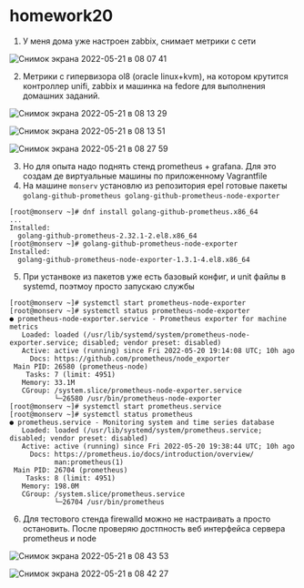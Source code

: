 # homework20

1. У меня дома уже настроен zabbix, снимает метрики с сети

![Снимок экрана 2022-05-21 в 08 07 41](https://user-images.githubusercontent.com/98701086/169636398-131f2d05-3935-49b7-9c37-ab0fdb95fd4f.png)

2. Метрики с гипервизора ol8 (oracle linux+kvm), на котором крутится контроллер unifi, zabbix и машинка на fedore для выполнения домашних заданий.

![Снимок экрана 2022-05-21 в 08 13 29](https://user-images.githubusercontent.com/98701086/169636621-5f27e596-710c-4564-bb0c-bc9704c97c7c.png)

![Снимок экрана 2022-05-21 в 08 13 51](https://user-images.githubusercontent.com/98701086/169636631-0a9e03e9-f10d-4beb-99a2-e46b55873093.png)

![Снимок экрана 2022-05-21 в 08 27 59](https://user-images.githubusercontent.com/98701086/169637006-13ddfa55-30bf-490f-a47b-b4f916ba22e6.png)

3. Но для опыта надо поднять стенд prometheus + grafana. Для это создам де виртуальные машины по приложенному Vagrantfile
4. На машине `monserv` установлю из репозитория epel готовые пакеты `golang-github-prometheus golang-github-prometheus-node-exporter`

```
[root@monserv ~]# dnf install golang-github-prometheus.x86_64
...
Installed:
  golang-github-prometheus-2.32.1-2.el8.x86_64
[root@monserv ~]# golang-github-prometheus-node-exporter
Installed:
  golang-github-prometheus-node-exporter-1.3.1-4.el8.x86_64
```

5. При устанвоке из пакетов уже есть базовый конфиг, и unit файлы в systemd, поэтмоу просто запускаю службы

```
[root@monserv ~]# systemctl start prometheus-node-exporter
[root@monserv ~]# systemctl status prometheus-node-exporter
● prometheus-node-exporter.service - Prometheus exporter for machine metrics
   Loaded: loaded (/usr/lib/systemd/system/prometheus-node-exporter.service; disabled; vendor preset: disabled)
   Active: active (running) since Fri 2022-05-20 19:14:08 UTC; 10h ago
     Docs: https://github.com/prometheus/node_exporter
 Main PID: 26580 (prometheus-node)
    Tasks: 7 (limit: 4951)
   Memory: 33.1M
   CGroup: /system.slice/prometheus-node-exporter.service
           └─26580 /usr/bin/prometheus-node-exporter
[root@monserv ~]# systemctl start prometheus.service
[root@monserv ~]# systemctl status prometheus
● prometheus.service - Monitoring system and time series database
   Loaded: loaded (/usr/lib/systemd/system/prometheus.service; disabled; vendor preset: disabled)
   Active: active (running) since Fri 2022-05-20 19:38:44 UTC; 10h ago
     Docs: https://prometheus.io/docs/introduction/overview/
           man:prometheus(1)
 Main PID: 26704 (prometheus)
    Tasks: 8 (limit: 4951)
   Memory: 198.0M
   CGroup: /system.slice/prometheus.service
           └─26704 /usr/bin/prometheus

```

6. Для тестового стенда firewalld можно не настраивать а просто остановить. После проверяю достпность веб интерфейса сервера prometheus и node

![Снимок экрана 2022-05-21 в 08 43 53](https://user-images.githubusercontent.com/98701086/169637583-6a69800f-5e11-4f5d-ba4b-a919ea57144a.png)

![Снимок экрана 2022-05-21 в 08 42 27](https://user-images.githubusercontent.com/98701086/169637592-4f202eb8-4351-4dfe-8ea9-c944bd25a35c.png)





